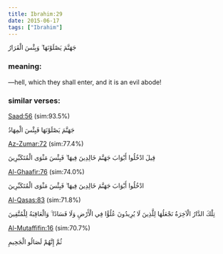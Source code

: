 ```yaml
---
title: Ibrahim:29
date: 2015-06-17
tags: ["Ibrahim"]
---
```

جَهَنَّمَ يَصْلَوْنَهَا ۖ وَبِئْسَ الْقَرَارُ
### meaning: 
—hell, which they shall enter, and it is an evil abode!
### similar verses: 

[Saad:56](/38/56) (sim:93.5%)

جَهَنَّمَ يَصْلَوْنَهَا فَبِئْسَ الْمِهَادُ

[Az-Zumar:72](/39/72) (sim:77.4%)

قِيلَ ادْخُلُوا أَبْوَابَ جَهَنَّمَ خَالِدِينَ فِيهَا ۖ فَبِئْسَ مَثْوَى الْمُتَكَبِّرِينَ

[Al-Ghaafir:76](/40/76) (sim:74.0%)

ادْخُلُوا أَبْوَابَ جَهَنَّمَ خَالِدِينَ فِيهَا ۖ فَبِئْسَ مَثْوَى الْمُتَكَبِّرِينَ

[Al-Qasas:83](/28/83) (sim:71.8%)

تِلْكَ الدَّارُ الْآخِرَةُ نَجْعَلُهَا لِلَّذِينَ لَا يُرِيدُونَ عُلُوًّا فِي الْأَرْضِ وَلَا فَسَادًا ۚ وَالْعَاقِبَةُ لِلْمُتَّقِينَ

[Al-Mutaffifin:16](/83/16) (sim:70.7%)

ثُمَّ إِنَّهُمْ لَصَالُو الْجَحِيمِ
